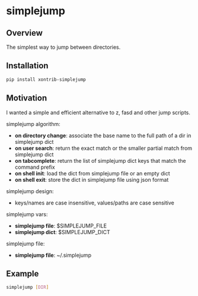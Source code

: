 # simplejump

## Overview

The simplest way to jump between directories.

## Installation

```bash
pip install xontrib-simplejump
```

## Motivation

I wanted a simple and efficient alternative to z, fasd and other jump scripts.

simplejump algorithm:

- **on directory change**: associate the base name to the full path of a dir in simplejump dict
- **on user search**: return the exact match or the smaller partial match from simplejump dict
- **on tabcomplete**: return the list of simplejump dict keys that match the command prefix
- **on shell init**:  load the dict from simplejump file or an empty dict
- **on shell exit**: store the dict in simplejump file using json format

simplejump design:
- keys/names are case insensitive, values/paths are case sensitive

simplejump vars:

- **simplejump file**: $SIMPLEJUMP_FILE
- **simplejump dict**: $SIMPLEJUMP_DICT

simplejump file:

- **simplejump file**: ~/.simplejump

## Example

```bash
simplejump [DIR]
```

